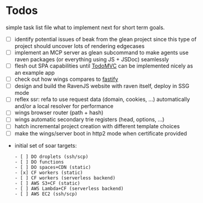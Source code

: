 # Todos

simple task list file what to implement next for short term goals.

- [ ] identify potential issues of beak from the glean project since this
      type of project should uncover lots of rendering edgecases
- [ ] implement an MCP server as glean subcommand to make agents use raven packages (or everything using JS + JSDoc) seamlessly
- [ ] flesh out SPA capabilities until [TodoMVC](https://github.com/tastejs/todomvc/blob/master/app-spec.md) can be implemented nicely as an example app
- [ ] check out how wings compares to [fastify](https://github.com/fastify/benchmarks/tree/main)
- [ ] design and build the RavenJS website with raven itself, deploy in SSG mode
- [ ] reflex ssr: refa to use request data (domain, cookies, ...) automatically and/or a local resolver for performance
- [ ] wings browser router (path + hash)
- [ ] wings automatic secondary trie registers (head, options, ...)
- [ ] hatch incremental project creation with different template choices
- [ ] make the wings/server boot in http2 mode when certificate provided

- initial set of soar targets:

      - [ ] DO droplets (ssh/scp)
      - [ ] DO functions
      - [ ] DO spaces+CDN (static)
      - [x] CF workers (static)
      - [ ] CF workers (serverless backend)
      - [ ] AWS S3+CF (static)
      - [ ] AWS Lambda+CF (serverless backend)
      - [ ] AWS EC2 (ssh/scp)
